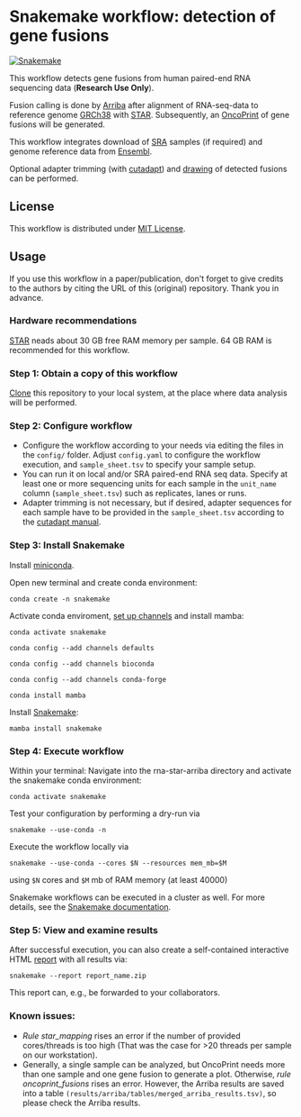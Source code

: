 # Snakemake workflow: detection of gene fusions


[![Snakemake](https://img.shields.io/badge/snakemake-≥6.1.0-brightgreen.svg)](https://snakemake.bitbucket.io)

This workflow detects gene fusions from human paired-end RNA sequencing data (__Research Use Only__). 

Fusion calling  is done by [Arriba](https://github.com/suhrig/arriba) after alignment of RNA-seq-data to reference genome [GRCh38](https://www.ensembl.org/Homo_sapiens/Info/Index) with [STAR](https://github.com/alexdobin/STAR). Subsequently, an [OncoPrint](https://github.com/jokergoo/ComplexHeatmap) of gene fusions will be generated. 


This workflow integrates download of [SRA](https://www.ncbi.nlm.nih.gov/sra) samples (if required) and genome reference data from [Ensembl](https://www.ensembl.org/index.html).

Optional adapter trimming (with [cutadapt](https://github.com/marcelm/cutadapt)) and [drawing](https://arriba.readthedocs.io/en/latest/visualization/) of detected fusions can be performed.


## License

This workflow is distributed under [MIT License](https://github.com/dawidkrzeciesa/rna-star-arriba/blob/main/LICENSE).

## Usage

If you use this workflow in a paper/publication, don't forget to give credits to the authors by citing the URL of this (original) repository. Thank you in advance.

### Hardware recommendations

[STAR](https://github.com/alexdobin/STAR/tree/master/doc) neads about 30 GB free RAM memory per sample. 64 GB RAM is recommended for this workflow.

### Step 1: Obtain a copy of this workflow

[Clone](https://help.github.com/en/articles/cloning-a-repository) this repository to your local system, at the place where data analysis will be performed.

### Step 2: Configure workflow

* Configure the workflow according to your needs via editing the files in the `config/` folder. Adjust `config.yaml` to configure the workflow execution, and `sample_sheet.tsv` to specify your sample setup. 
* You can run it on local and/or SRA paired-end RNA seq data. Specify at least one or more sequencing units for each sample in the `unit_name` column (`sample_sheet.tsv`) such as replicates, lanes or runs.
* Adapter trimming is not necessary, but if desired, adapter sequences for each sample have to be provided in the `sample_sheet.tsv`  according to the [cutadapt manual](https://cutadapt.readthedocs.io/en/stable/guide.html#trimming-paired-end-reads).

### Step 3: Install Snakemake

Install [miniconda](https://conda.io/projects/conda/en/latest/user-guide/install/index.html).

Open new terminal and create conda environment: 

    conda create -n snakemake

Activate conda enviroment, [set up channels](https://bioconda.github.io/user/install.html#set-up-channels) and install mamba:

    conda activate snakemake

    conda config --add channels defaults
    
    conda config --add channels bioconda
    
    conda config --add channels conda-forge

    conda install mamba

Install [Snakemake](https://snakemake.readthedocs.io/en/stable/):

    mamba install snakemake

### Step 4: Execute workflow

Within your terminal: Navigate into the rna-star-arriba directory and activate the snakemake conda environment:

    conda activate snakemake

Test your configuration by performing a dry-run via

    snakemake --use-conda -n

Execute the workflow locally via

    snakemake --use-conda --cores $N --resources mem_mb=$M

using `$N` cores and `$M` mb of RAM memory (at least 40000) 

Snakemake workflows can be executed in a cluster as well. For more details, see the [Snakemake documentation](https://snakemake.readthedocs.io/en/stable/executing/cluster.html).

### Step 5: View and examine results

After successful execution, you can also create a self-contained interactive HTML [report](https://snakemake.readthedocs.io/en/stable/snakefiles/reporting.html) with all results via:

    snakemake --report report_name.zip

This report can, e.g., be forwarded to your collaborators.

### Known issues:
* _Rule star_mapping_ rises an error if the number of provided cores/threads is too high (That was the case for >20 threads per sample on our workstation).
* Generally, a single sample can be analyzed, but OncoPrint needs more than one sample and one gene fusion to generate a plot. Otherwise, _rule oncoprint_fusions_ rises an error. However, the Arriba results are saved into a table `(results/arriba/tables/merged_arriba_results.tsv)`, so please check the Arriba results.